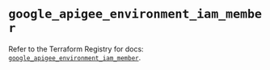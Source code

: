 # `google_apigee_environment_iam_member`

Refer to the Terraform Registry for docs: [`google_apigee_environment_iam_member`](https://registry.terraform.io/providers/hashicorp/google/5.22.0/docs/resources/apigee_environment_iam_member).
